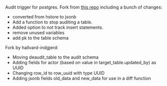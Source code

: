 Audit trigger for postgres. Fork from [this repo](https://github.com/2ndQuadrant/audit-trigger) including a bunch of changes:

* converted from hstore to jsonb
* Add a function to stop auditing a table.
* Added option to not track insert statements.
* remove unused variables
* add pk to the table schema

Fork by hallvard-indgjerd:
* Moving deaudit_table to the audit schema
* Adding fields for actor (based on value in target_table.updated_by) as UUID
* Changing row_id to row_uuid with type UUID
* Adding jsonb fields old_data and new_data for use in a diff function